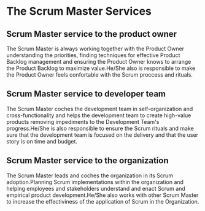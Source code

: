 # The Scrum Master Services

## Scrum Master service to the product owner

The Scrum Master is always working together with the Product Owner understanding the priorities, finding techniques for effective Product Backlog management and ensuring the Product Owner knows to arrange the Product Backlog to maximize value.He/She also is responsible to make the Product Owner feels confortable with the Scrum proccess and rituals.

## Scrum Master service to developer team

The Scrum Master coches the development team in self-organization and cross-functionality and helps the development team to create high-value products removing impediments to the Development Team's progress.He/She is also responsible to ensure the Scrum rituals and make sure that the development team is focused on the delivery and that the user story is on time and budget.

## Scrum Master service to the organization

The Scrum Master leads and coches the organization in its Scrum adoption.Planning Scrum implementations within the organization and helping employees and stakeholders understand and enact Scrum and empirical product development.He/She also works with other Scrum Master to increase the effectiviness of the application of Scrum in the Organization.